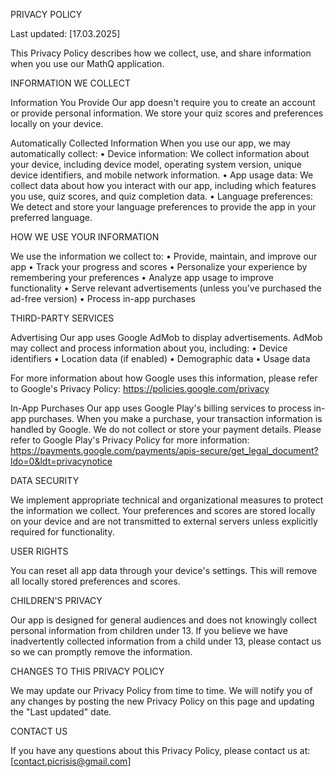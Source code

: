 PRIVACY POLICY

Last updated: [17.03.2025]

This Privacy Policy describes how we collect, use, and share information when you use our MathQ application.

INFORMATION WE COLLECT

Information You Provide
Our app doesn't require you to create an account or provide personal information. We store your quiz scores and preferences locally on your device.

Automatically Collected Information
When you use our app, we may automatically collect:
• Device information: We collect information about your device, including device model, operating system version, unique device identifiers, and mobile network information.
• App usage data: We collect data about how you interact with our app, including which features you use, quiz scores, and quiz completion data.
• Language preferences: We detect and store your language preferences to provide the app in your preferred language.

HOW WE USE YOUR INFORMATION

We use the information we collect to:
• Provide, maintain, and improve our app
• Track your progress and scores
• Personalize your experience by remembering your preferences
• Analyze app usage to improve functionality
• Serve relevant advertisements (unless you've purchased the ad-free version)
• Process in-app purchases

THIRD-PARTY SERVICES

Advertising
Our app uses Google AdMob to display advertisements. AdMob may collect and process information about you, including:
• Device identifiers
• Location data (if enabled)
• Demographic data
• Usage data

For more information about how Google uses this information, please refer to Google's Privacy Policy: https://policies.google.com/privacy

In-App Purchases
Our app uses Google Play's billing services to process in-app purchases. When you make a purchase, your transaction information is handled by Google. We do not collect or store your payment details. Please refer to Google Play's Privacy Policy for more information: https://payments.google.com/payments/apis-secure/get_legal_document?ldo=0&ldt=privacynotice

DATA SECURITY

We implement appropriate technical and organizational measures to protect the information we collect. Your preferences and scores are stored locally on your device and are not transmitted to external servers unless explicitly required for functionality.

USER RIGHTS

You can reset all app data through your device's settings. This will remove all locally stored preferences and scores.

CHILDREN'S PRIVACY

Our app is designed for general audiences and does not knowingly collect personal information from children under 13. If you believe we have inadvertently collected information from a child under 13, please contact us so we can promptly remove the information.

CHANGES TO THIS PRIVACY POLICY

We may update our Privacy Policy from time to time. We will notify you of any changes by posting the new Privacy Policy on this page and updating the "Last updated" date.

CONTACT US

If you have any questions about this Privacy Policy, please contact us at:
[contact.picrisis@gmail.com] 
